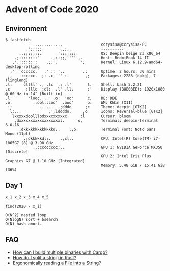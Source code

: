 # Advent of Code 2020

## Environment

```console
$ fastfetch 
             ............                 ccrysisa@ccrysisa-PC
         .';;;;;.       .,;,.             ----------                                                        
      .,;;;;;;;.       ';;;;;;;.          OS: Deepin beige 23 x86_64                                        
    .;::::::::'     .,::;;,''''',.        Host: RedmiBook 14 II                                             
   ,'.::::::::    .;;'.          ';       Kernel: Linux 6.12.9-amd64-desktop-rolling                        
  ;'  'cccccc,   ,' :: '..        .:      Uptime: 2 hours, 30 mins                                          
 ,,    :ccccc.  ;: .c, '' :.       ,;     Packages: 2283 (dpkg), 7 (linglong)                               
.l.     cllll' ., .lc  :; .l'       l.    Shell: bash 5.2.21                                                
.c       :lllc  ;cl:  .l' .ll.      :'    Display (BOE08EE): 1920x1080 @ 60 Hz in 14″ [Built-in]            
.l        'looc. .   ,o:  'oo'      c,    DE: DDE                                                           
.o.         .:ool::coc'  .ooo'      o.    WM: KWin (X11)                                                    
 ::            .....   .;dddo      ;c     Theme: deepin [GTK2]                                              
  l:...            .';lddddo.     ,o      Icons: Reversal-blue [GTK2]                                       
   lxxxxxdoolllodxxxxxxxxxc      :l       Cursor: bloom                                                     
    ,dxxxxxxxxxxxxxxxxxxl.     'o,        Terminal: deepin-terminal 6.0.16                                  
      ,dkkkkkkkkkkkkko;.    .;o;          Terminal Font: Noto Sans Mono (11pt)                              
        .;okkkkkdl;.    .,cl:.            CPU: Intel(R) Core(TM) i7-1065G7 (8) @ 3.90 GHz                   
            .,:cccccccc:,.                GPU 1: NVIDIA GeForce MX350 [Discrete]                            
                                          GPU 2: Intel Iris Plus Graphics G7 @ 1.10 GHz [Integrated]
                                          Memory: 5.48 GiB / 15.41 GiB (36%)
```

## Day 1

```
x_1 x_2 x_3 x_4 x_5

find(2020 - x_i)

O(N^2) nested loop
O(NlogN) sort + bsearch
O(N) hash amort.
```

## FAQ

- [How can I build multiple binaries with Cargo?](https://stackoverflow.com/questions/36604010/how-can-i-build-multiple-binaries-with-cargo)
- [How do I split a string in Rust?](https://stackoverflow.com/questions/26643688/how-do-i-split-a-string-in-rust)
- [Ergonomically reading a File into a String?](https://www.reddit.com/r/rust/comments/8d2u6t/ergonomically_reading_a_file_into_a_string/)
